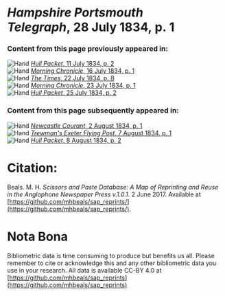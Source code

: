 # *Hampshire Portsmouth Telegraph*, 28 July 1834, p. 1  
  
### Content from this page previously appeared in:  
![Hand](http://scissorsandpaste.net/wp-content/uploads/2017/06/smallhandpointer.png) [*Hull Packet*, 11 July 1834, p. 2](https://mhbeals.github.io/sap_html/Hull-Packet/Hull-Packet-11-July-1834-p-2)  
![Hand](http://scissorsandpaste.net/wp-content/uploads/2017/06/smallhandpointer.png) [*Morning Chronicle*, 16 July 1834, p. 1](https://mhbeals.github.io/sap_html/Morning-Chronicle/Morning-Chronicle-16-July-1834-p-1)  
![Hand](http://scissorsandpaste.net/wp-content/uploads/2017/06/smallhandpointer.png) [*The Times*, 22 July 1834, p. 8](https://mhbeals.github.io/sap_html/The-Times/The-Times-22-July-1834-p-8)  
![Hand](http://scissorsandpaste.net/wp-content/uploads/2017/06/smallhandpointer.png) [*Morning Chronicle*, 23 July 1834, p. 1](https://mhbeals.github.io/sap_html/Morning-Chronicle/Morning-Chronicle-23-July-1834-p-1)  
![Hand](http://scissorsandpaste.net/wp-content/uploads/2017/06/smallhandpointer.png) [*Hull Packet*, 25 July 1834, p. 2](https://mhbeals.github.io/sap_html/Hull-Packet/Hull-Packet-25-July-1834-p-2)  
  
### Content from this page subsequently appeared in:  
![Hand](http://scissorsandpaste.net/wp-content/uploads/2017/06/smallhandpointer.png) [*Newcastle Courant*, 2 August 1834, p. 1](https://mhbeals.github.io/sap_html/Newcastle-Courant/Newcastle-Courant-2-August-1834-p-1)  
![Hand](http://scissorsandpaste.net/wp-content/uploads/2017/06/smallhandpointer.png) [*Trewman's Exeter Flying Post*, 7 August 1834, p. 1](https://mhbeals.github.io/sap_html/Trewman's-Exeter-Flying-Post/Trewman's-Exeter-Flying-Post-7-August-1834-p-1)  
![Hand](http://scissorsandpaste.net/wp-content/uploads/2017/06/smallhandpointer.png) [*Hull Packet*, 8 August 1834, p. 2](https://mhbeals.github.io/sap_html/Hull-Packet/Hull-Packet-8-August-1834-p-2)  


# Citation: 

Beals. M. H. *Scissors and Paste Database: A Map of Reprinting and Reuse in the Anglophone Newspaper Press v.1.0.1.* 2 June 2017. Available at [https://github.com/mhbeals/sap_reprints/](https://github.com/mhbeals/sap_reprints/). 

# Nota Bona

Bibliometric data is time consuming to produce but benefits us all. Please remember to cite or acknowledge this and any other bibliometric data you use in your research. All data is available CC-BY 4.0 at [https://github.com/mhbeals/sap_reprints](https://github.com/mhbeals/sap_reprints)
